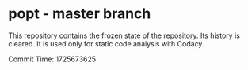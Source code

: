 # popt - master branch

This repository contains the frozen state of the repository.
Its history is cleared. It is used only for static code
analysis with Codacy.

Commit Time: 1725673625